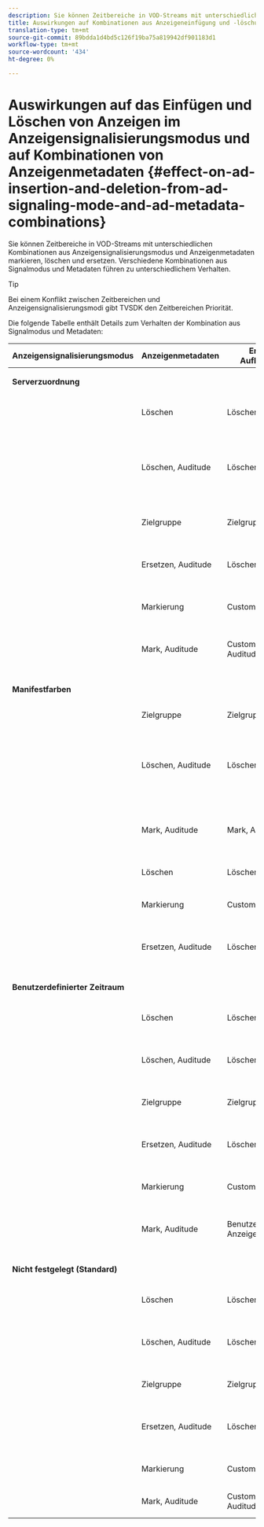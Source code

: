 ```yaml
---
description: Sie können Zeitbereiche in VOD-Streams mit unterschiedlichen Kombinationen aus Anzeigensignalisierungsmodus und Anzeigenmetadaten markieren, löschen und ersetzen. Verschiedene Kombinationen aus Signalmodus und Metadaten führen zu unterschiedlichem Verhalten.
title: Auswirkungen auf Kombinationen aus Anzeigeneinfügung und -löschung im Anzeigensignalisierungsmodus und Anzeigenmetadaten
translation-type: tm+mt
source-git-commit: 89bdda1d4bd5c126f19ba75a819942df901183d1
workflow-type: tm+mt
source-wordcount: '434'
ht-degree: 0%

---
```



# Auswirkungen auf das Einfügen und Löschen von Anzeigen im Anzeigensignalisierungsmodus und auf Kombinationen von Anzeigenmetadaten {#effect-on-ad-insertion-and-deletion-from-ad-signaling-mode-and-ad-metadata-combinations}

Sie können Zeitbereiche in VOD-Streams mit unterschiedlichen Kombinationen aus Anzeigensignalisierungsmodus und Anzeigenmetadaten markieren, löschen und ersetzen. Verschiedene Kombinationen aus Signalmodus und Metadaten führen zu unterschiedlichem Verhalten.

>[!TIP]
>
>Bei einem Konflikt zwischen Zeitbereichen und Anzeigensignalisierungsmodi gibt TVSDK den Zeitbereichen Priorität.

Die folgende Tabelle enthält Details zum Verhalten der Kombination aus Signalmodus und Metadaten:

<table id="table_6044AA1ACFA244FA814EA2D0766C6D12"> 
 <thead> 
  <tr> 
   <th class="entry"> Anzeigensignalisierungsmodus </th> 
   <th class="entry"> Anzeigenmetadaten </th> 
   <th class="entry"> Erstellte Auflösungen </th> 
   <th class="entry"><span class="codeph"> </span> PlatzierungInformationsbildung erstellt </th> 
   <th class="entry"> Ergebnis </th> 
  </tr> 
 </thead>
 <tbody> 
  <tr> 
   <td colname="1"> <p><b>Serverzuordnung</b> </p> </td> 
   <td colname="2"> </td> 
   <td colname="3"> </td> 
   <td colname="4"> </td> 
   <td colname="5"> </td> 
  </tr> 
  <tr> 
   <td> </td> 
   <td> Löschen </td> 
   <td> Löschen </td> 
   <td><span class="codeph"> PlacementInfo (Type.CUSTOM_TIME_RANGE, Mode.DELETE)</span> </td> 
   <td> Bereiche gelöscht </td> 
  </tr> 
  <tr> 
   <td></td> 
   <td> Löschen, Auditude </td> 
   <td> Löschen, Auditude </td> 
   <td> 
    <ul id="ul_E0A2F885E93B4D23A486C37B305E17D8"> 
     <li id="li_D977B398D3904A44AFEC4B05AB0E3340"><span class="codeph"> PlacementInfo (Type.CUSTOM_TIME_RANGE, Mode.DELETE),  </span> </li> 
     <li id="li_439886CB38AA46239C2E40352443888A"><span class="codeph"> PlacementInfo (Type.SERVER_MAP, Mode.INSERT)</span> </li> 
    </ul> </td> 
   <td> Bereiche gelöscht, Anzeigen eingefügt </td> 
  </tr> 
  <tr> 
   <td></td> 
   <td> Zielgruppe </td> 
   <td> Zielgruppe </td> 
   <td><span class="codeph"> PlacementInfo (Type.SERVER_MAP, Mode.INSERT)</span> </td> 
   <td> Eingefügte Anzeigen </td> 
  </tr> 
  <tr> 
   <td></td> 
   <td> Ersetzen, Auditude </td> 
   <td> Löschen, Auditude </td> 
   <td><span class="codeph"> PlacementInfo (Type.CUSTOM_TIME_RANGE, Mode.DELETE), PlacementInfo (Type.CUSTOM_TIME_RANGE, Mode.REPLACE)</span> </td> 
   <td> Ersetzte Bereiche </td> 
  </tr> 
  <tr> 
   <td></td> 
   <td> Markierung </td> 
   <td> CustomAd </td> 
   <td><span class="codeph"> PlacementInfo (Type.CUSTOM_TIME_RANGE, Mode.MARK)</span> </td> 
   <td> Markierte Bereiche </td> 
  </tr> 
  <tr> 
   <td></td> 
   <td> Mark, Auditude </td> 
   <td> CustomAd, Auditude </td> 
   <td><span class="codeph"> PlacementInfo (Type.CUSTOM_TIME_RANGE, Mode.MARK)</span> </td> 
   <td> Markierte Bereiche, keine Anzeigen eingefügt </td> 
  </tr> 
  <tr> 
   <td colname="1"> <p><b>Manifestfarben</b> </p> </td> 
   <td colname="2"> </td> 
   <td colname="3"> </td> 
   <td colname="4"> </td> 
   <td colname="5"> </td> 
  </tr> 
  <tr> 
   <td></td> 
   <td> Zielgruppe </td> 
   <td> Zielgruppe </td> 
   <td><span class="codeph"> PlacementInfo (Type.PRE_ROLL, Mode.INSERT)</span> </td> 
   <td> Eingefügte Anzeigen </td> 
  </tr> 
  <tr> 
   <td></td> 
   <td> Löschen, Auditude </td> 
   <td> Löschen, Auditude </td> 
   <td> 
    <ul id="ul_2DD298538E9344B9BAB882485BB57747"> 
     <li id="li_F39A69EFA7ED45C18978A2C462AF7641"><span class="codeph"> PlacementInfo (Type.CUSTOM_TIME_RANGE, Mode.DELETE)</span> </li> 
     <li id="li_8CCDA3B1C63F4BC396F28F443D8C42F8"><span class="codeph"> PlacementInfo (Type.PRE_ROLL, Mode.INSERT)</span> </li> 
    </ul> </td> 
   <td> Bereiche gelöscht, Anzeigen eingefügt </td> 
  </tr> 
  <tr> 
   <td></td> 
   <td> Mark, Auditude </td> 
   <td> Mark, Auditude </td> 
   <td><span class="codeph"> PlacementInfo (Type.CUSTOM_TIME_RANGE, Mode.MARK)</span> </td> 
   <td> Markierte Bereiche, keine eingefügten Anzeigen </td> 
  </tr> 
  <tr> 
   <td></td> 
   <td> Löschen </td> 
   <td> Löschen </td> 
   <td><span class="codeph"> PlacementInfo (Type.CUSTOM_TIME_RANGE, Mode.DELETE)</span> </td> 
   <td> Bereiche gelöscht </td> 
  </tr> 
  <tr> 
   <td></td> 
   <td> Markierung </td> 
   <td> CustomAd </td> 
   <td><span class="codeph"> PlacementInfo (Type.CUSTOM_TIME_RANGE, Mode.MARK)</span> </td> 
   <td> Markierte Bereiche </td> 
  </tr> 
  <tr> 
   <td></td> 
   <td> Ersetzen, Auditude </td> 
   <td> Löschen, Auditude </td> 
   <td><span class="codeph"> PlacementInfo (Type.CUSTOM_TIME_RANGE, Mode.DELETE), PlacementInfo (Type.CUSTOM_TIME_RANGE, Mode.REPLACE)</span> </td> 
   <td> Ersetzte Bereiche </td> 
  </tr> 
  <tr> 
   <td colname="1"> <p><b>Benutzerdefinierter Zeitraum</b> </p> </td> 
   <td colname="2"> </td> 
   <td colname="3"> </td> 
   <td colname="4"> </td> 
   <td colname="5"> </td> 
  </tr> 
  <tr> 
   <td></td> 
   <td> Löschen </td> 
   <td> Löschen </td> 
   <td><span class="codeph"> PlacementInfo (Type.CUSTOM_TIME_RANGE, Mode.DELETE)</span> </td> 
   <td> Bereiche gelöscht </td> 
  </tr> 
  <tr> 
   <td></td> 
   <td> Löschen, Auditude </td> 
   <td> Löschen, Auditude </td> 
   <td><span class="codeph"> PlacementInfo (Type.CUSTOM_TIME_RANGE, Mode.DELETE)</span> </td> 
   <td> Bereiche gelöscht, keine Anzeigen eingefügt </td> 
  </tr> 
  <tr> 
   <td></td> 
   <td> Zielgruppe </td> 
   <td> Zielgruppe </td> 
   <td> Keines </td> 
   <td> Keine Anzeigen eingefügt </td> 
  </tr> 
  <tr> 
   <td></td> 
   <td> Ersetzen, Auditude </td> 
   <td> Löschen, Auditude </td> 
   <td><span class="codeph"> PlacementInfo (Type.CUSTOM_TIME_RANGE, Mode.DELETE), PlacementInfo (Type.CUSTOM_TIME_RANGE, Mode.REPLACE)</span> </td> 
   <td> Bereiche durch Anzeigen ersetzt </td> 
  </tr> 
  <tr> 
   <td></td> 
   <td> Markierung </td> 
   <td> CustomAd </td> 
   <td><span class="codeph"> PlacementInfo (Type.CUSTOM_TIME_RANGE, Mode.MARK)</span> </td> 
   <td> Markierte Bereiche </td> 
  </tr> 
  <tr> 
   <td></td> 
   <td> Mark, Auditude </td> 
   <td> Benutzerspezifische Anzeige, Auditude </td> 
   <td><span class="codeph"> PlacementInfo (Type.CUSTOM_TIME_RANGE, Mode.MARK)</span> </td> 
   <td> Markierte Bereiche, keine eingefügten Anzeigen </td> 
  </tr> 
  <tr> 
   <td colname="1"> <p><b>Nicht festgelegt (Standard)</b> </p> </td> 
   <td colname="2"> </td> 
   <td colname="3"> </td> 
   <td colname="4"> </td> 
   <td colname="5"> </td> 
  </tr> 
  <tr> 
   <td></td> 
   <td> Löschen </td> 
   <td> Löschen </td> 
   <td><span class="codeph"> PlacementInfo (Type.CUSTOM_TIME_RANGE, Mode.DELETE)</span> </td> 
   <td> Bereiche gelöscht </td> 
  </tr> 
  <tr> 
   <td></td> 
   <td> Löschen, Auditude </td> 
   <td> Löschen, Auditude </td> 
   <td><span class="codeph"> PlacementInfo (Type.CUSTOM_TIME_RANGE, Mode.DELETE), PlacementInfo (Type.SERVER_MAP, Mode.INSERT)</span> </td> 
   <td> Bereiche gelöscht, Anzeigen eingefügt </td> 
  </tr> 
  <tr> 
   <td></td> 
   <td> Zielgruppe </td> 
   <td> Zielgruppe </td> 
   <td><span class="codeph"> PlacementInfo (Type.SERVER_MAP, Mode.INSERT)</span> </td> 
   <td> Eingefügte Anzeigen </td> 
  </tr> 
  <tr> 
   <td></td> 
   <td> Ersetzen, Auditude </td> 
   <td> Löschen, Auditude </td> 
   <td><span class="codeph"> PlacementInfo (Type.CUSTOM_TIME_RANGE, Mode.DELETE), PlacementInfo (Type.CUSTOM_TIME_RANGE, Mode.REPLACE)</span> </td> 
   <td> Bereiche durch Anzeigen ersetzt </td> 
  </tr> 
  <tr> 
   <td></td> 
   <td> Markierung </td> 
   <td> CustomAd </td> 
   <td><span class="codeph"> PlacementInfo (Type.CUSTOM_TIME_RANGE, Mode.MARK)</span> </td> 
   <td> Markierte Bereiche </td> 
  </tr> 
  <tr> 
   <td></td> 
   <td> Mark, Auditude </td> 
   <td> CustomAd, Auditude </td> 
   <td><span class="codeph"> PlacementInfo (Type.CUSTOM_TIME_RANGE, Mode.MARK)</span> </td> 
   <td> Markierte Bereiche </td> 
  </tr> 
 </tbody> 
</table>

